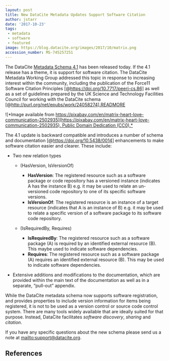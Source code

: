```yaml
---
layout: post
title: New DataCite Metadata Updates Support Software Citation
author: jstarr
date: '2017-10-23'
tags:
 - metadata
 - software
 - featured
image: https://blog.datacite.org/images/2017/10/matrix.png
accession_number: MS-745257251
---
```


The DataCite [Metadata Schema 4.1](http://schema.datacite.org/meta/kernel-4.1/) has been released today. If the 4.1 release has a theme, it is support for software citation. The DataCite Metadata Working Group addressed this topic in response to increasing interest within the community, including the publication of the Force11 Software Citation Principles [@https://doi.org/10.7717/peerj-cs.86] as well as a set of guidelines prepared by the UK Science and Technology Facilities Council for working with the DataCite schema [@http://purl.org/net/epubs/work/24058274].READMORE

![*Image available from [https://pixabay.com/en/matrix-heart-love-communication-2502935](https://pixabay.com/en/matrix-heart-love-communication-2502935). Public Domain Dedication (CC0).*](/images/2017/10/matrix.png)

The 4.1 update is backward compatible and introduces a number of schema and documentation [@https://doi.org/10.5438/0014] enhancements to make software citation easier and clearer. These include:

* Two new relation types
  * (HasVersion, IsVersionOf)
    * **HasVersion**: The registered resource such as a software package or code repository has a versioned instance (indicates A
      has the instance B) e.g. it may be used to relate an un-versioned code repository to one of its specific software versions.
    * **IsVersionOf**: The registered resource is an instance of a target resource (indicates that A is an instance of B) e.g. it
      may be used to relate a specific version of a software package to its software code repository.

  * (IsRequiredBy, Requires)
    * **IsRequiredBy**: The registered resource such as a software package (A) is required by an identified external resource (B).
      This maybe used to indicate software dependencies.
    * **Requires**: The registered resource such as a software package (A) requires an identified external resource (B). This may
      be used to indicate software dependencies.

* Extensive additions and modifications to the documentation, which are provided within the main text of the documentation as well
  as in a separate, “pull-out” appendix.

While the DataCite metadata schema now supports software registration, and provides properties to include version information
for items being registered, it is not to be used as a version control or source code control system. There are many tools
widely available that are ideally suited for that purpose. Instead, DataCite facilitates *software discovery*, *sharing*
and *citation*.

If you have any specific questions about the new schema please send us a note at [mailto:support@datacite.org](support@datacite.org).

## References
